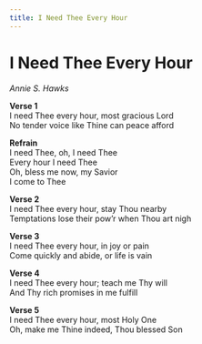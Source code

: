 ```yaml
---
title: I Need Thee Every Hour 
---
```


# I Need Thee Every Hour 

_Annie S. Hawks_

**Verse 1**  
I need Thee every hour, most gracious Lord  
No tender voice like Thine can peace afford 

**Refrain**  
I need Thee, oh, I need Thee  
Every hour I need Thee  
Oh, bless me now, my Savior  
I come to Thee 

**Verse 2**  
I need Thee every hour, stay Thou nearby  
Temptations lose their pow’r when Thou art nigh  

**Verse 3**  
I need Thee every hour, in joy or pain  
Come quickly and abide, or life is vain  

**Verse 4**  
I need Thee every hour; teach me Thy will  
And Thy rich promises in me fulfill

**Verse 5**  
I need Thee every hour, most Holy One  
Oh, make me Thine indeed, Thou blessed Son  

